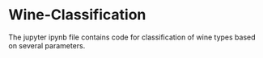 # Wine-Classification
The jupyter ipynb file contains code for classification of wine types based on several parameters.
